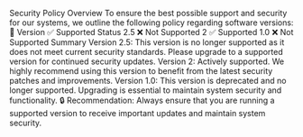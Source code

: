 

Security Policy Overview
To ensure the best possible support and security for our systems, we outline the following policy regarding software versions:
🚀 Version	✅ Supported Status
2.5	❌ Not Supported
2	✅ Supported
1.0	❌ Not Supported
Summary
Version 2.5: This version is no longer supported as it does not meet current security standards. Please upgrade to a supported version for continued security updates.
Version 2: Actively supported. We highly recommend using this version to benefit from the latest security patches and improvements.
Version 1.0: This version is deprecated and no longer supported. Upgrading is essential to maintain system security and functionality.
🔒 Recommendation: Always ensure that you are running a supported version to receive important updates and maintain system security.


